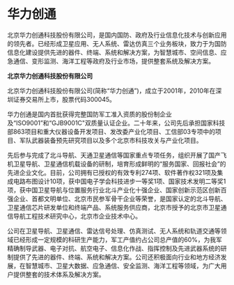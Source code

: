 # 

# 华力创通

北京华力创通科技股份有限公司，是国内国防、政府及行业信息化技术与创新应用的领先者。已经形成卫星应用、无人系统、雷达仿真三个业务板块，致力于为国防信息化建设提供先进的器件、终端、系统和解决方案，为智慧城市、空间信息、应急通信、变形监测、海洋工程等政府及行业市场，提供整套系统及解决方案。

**北京华力创通科技股份有限公司**  

北京华力创通科技股份有限公司(简称“华力创通”)，成立于2001年，2010年在深圳证券交易所上市，股票代码300045。

华力创通是国内首批获得完整国防军工准入资质的股份制企业及“ISO9001”和“GJB9001C"双质量认证企业。二十年来，公司先后承担国家科技部863项目和重大仪器设备开发项目、发改委产业化项目、工信部03专项中的项目、军队武器装备预先研究项目以及多个北京市科技攻关与产业化项目。

先后参与完成了北斗导航、天通卫星通信等国家重点专项任务，组织开展了国产飞机卫星导航、卫星通信机载设备的研制，培育形成鲜明的“服务国家、回报社会”的先进企业文化。目前，公司拥有已授权的有效专利274项、软件著作权321项及集成电路布图设计10项，获中国电子学会科技进步一等奖1项、国家技术发明二等奖1项，获中国卫星导航与位置服务行业北斗产业化十强企业、国家创新示范区创新百强企业、首都文明单位、北京市民参军骨干企业等荣誉，是国家认定的北斗导航、卫星通信芯片研发单位和终端产品、系统服务供应商，北京市授予的北京市卫星通信导航工程技术研究中心，北京市企业技术中心。

公司在卫星导航、卫星通信、雷达信号处理、仿真测试、无人系统和轨道交通等领域已经形成一定规模的科研生产能力，军工产值约占公司总产值的60%，为我军精确制导武器、电子对抗、航空电子、信息化作战、指挥控制及先进武器系统的研制提供了先进的器件、终端、系统和解决方案。公司还积极面向行业和地方经济发展，在智慧城市、卫星大数据、应急通信、安全监测、海洋工程等领域，为广大用户提供整套的技术体系及解决方案。

